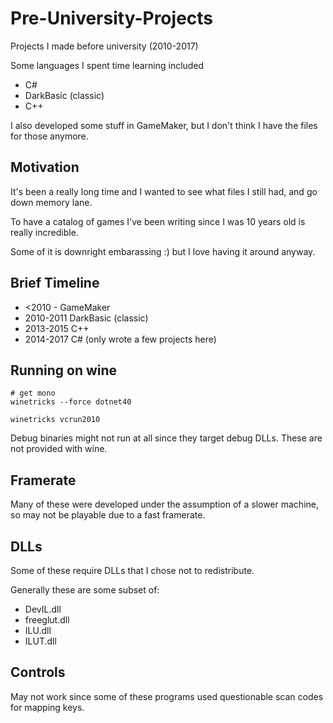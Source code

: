 # Pre-University-Projects

Projects I made before university (2010-2017)

Some languages I spent time learning included
- C#
- DarkBasic (classic)
- C++

I also developed some stuff in GameMaker, but I don't think I have the files for those anymore.

## Motivation

It's been a really long time and I wanted to see what files I still had, and go down memory lane.

To have a catalog of games I've been writing since I was 10 years old is really incredible.

Some of it is downright embarassing :) but I love having it around anyway.

## Brief Timeline
- <2010 - GameMaker
- 2010-2011 DarkBasic (classic)
- 2013-2015 C++
- 2014-2017 C# (only wrote a few projects here)

## Running on wine
```
# get mono
winetricks --force dotnet40

winetricks vcrun2010
```

Debug binaries might not run at all since they target debug DLLs. These are not provided with wine.

## Framerate

Many of these were developed under the assumption of a slower machine, so may not be playable due to a fast framerate.

## DLLs

Some of these require DLLs that I chose not to redistribute.

Generally these are some subset of:
- DevIL.dll
- freeglut.dll
- ILU.dll
- ILUT.dll 

## Controls

May not work since some of these programs used questionable scan codes for mapping keys.
